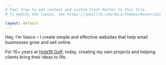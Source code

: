 ```yaml
---
# Feel free to add content and custom Front Matter to this file.
# To modify the layout, see https://jekyllrb.com/docs/themes/#overriding-theme-defaults

layout: default
---
```

Hey, I’m Vasco – I create simple and effective websites that help small businesses grow and sell online.

For 10+ years at [Hole19 Golf](#); today, creating my own projects and helping clients bring their ideas to life.